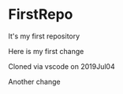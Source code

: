 # FirstRepo
It's my first repository

Here is my first change

Cloned via vscode on 2019Jul04

Another change